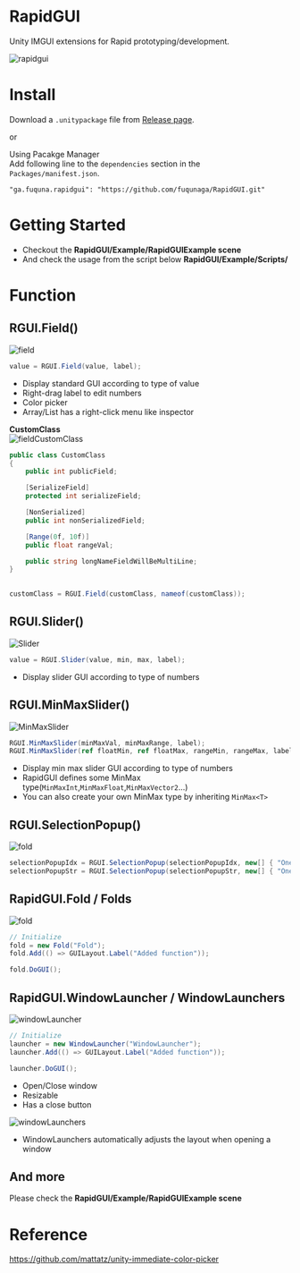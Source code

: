 # RapidGUI
Unity IMGUI extensions for Rapid prototyping/development.

![rapidgui](Documents~/rapidgui.png)

# Install
Download a `.unitypackage` file from [Release page](https://github.com/fuqunaga/RapidGUI/releases).

or

Using Pacakge Manager  
Add following line to the `dependencies` section in the `Packages/manifest.json`.
```
"ga.fuquna.rapidgui": "https://github.com/fuqunaga/RapidGUI.git"
```
# Getting Started
- Checkout the **RapidGUI/Example/RapidGUIExample scene**
- And check the usage from the script below **RapidGUI/Example/Scripts/**

# Function
## RGUI.Field()
![field](Documents~/field.gif)

```csharp
value = RGUI.Field(value, label);
```

- Display standard GUI according to type of value
- Right-drag label to edit numbers
- Color picker
- Array/List has a right-click menu like inspector

**CustomClass**  
![fieldCustomClass](Documents~/FieldCustomClass.png)

```csharp
public class CustomClass
{
    public int publicField;

    [SerializeField]
    protected int serializeField;

    [NonSerialized]
    public int nonSerializedField;

    [Range(0f, 10f)]
    public float rangeVal;

    public string longNameFieldWillBeMultiLine;
}
        
```
```csharp
customClass = RGUI.Field(customClass, nameof(customClass));
```


## RGUI.Slider()
![Slider](Documents~/Slider.png)
```csharp
value = RGUI.Slider(value, min, max, label);
```
- Display slider GUI according to type of numbers


## RGUI.MinMaxSlider()
![MinMaxSlider](Documents~/MinMaxSlider.png)
```csharp
RGUI.MinMaxSlider(minMaxVal, minMaxRange, label);
RGUI.MinMaxSlider(ref floatMin, ref floatMax, rangeMin, rangeMax, label);
```
- Display min max slider GUI according to type of numbers
- RapidGUI defines some MinMax type(`MinMaxInt`,`MinMaxFloat`,`MinMaxVector2`...)
- You can also create your own MinMax type by inheriting `MinMax<T>`


## RGUI.SelectionPopup()
![fold](Documents~/selectionPopup.gif)
```csharp
selectionPopupIdx = RGUI.SelectionPopup(selectionPopupIdx, new[] { "One", "Two", "Three" });
selectionPopupStr = RGUI.SelectionPopup(selectionPopupStr, new[] { "One", "Two", "Three" });
```

## RapidGUI.Fold / Folds
![fold](Documents~/fold.gif)

```csharp
// Initialize
fold = new Fold("Fold");
fold.Add(() => GUILayout.Label("Added function"));
```

```csharp
fold.DoGUI();
```
  
## RapidGUI.WindowLauncher / WindowLaunchers
![windowLauncher](Documents~/windowLauncher.gif)
```csharp
// Initialize
launcher = new WindowLauncher("WindowLauncher");
launcher.Add(() => GUILayout.Label("Added function"));
```

```csharp
launcher.DoGUI();
```
- Open/Close window
- Resizable
- Has a close button

![windowLaunchers](Documents~/windowLaunchers.gif)
- WindowLaunchers automatically adjusts the layout when opening a window

## And more
Please check the **RapidGUI/Example/RapidGUIExample scene**


# Reference
https://github.com/mattatz/unity-immediate-color-picker
